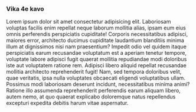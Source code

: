 ### Vika 4e kavo

Lorem ipsum dolor sit amet consectetur adipisicing elit. Laboriosam voluptas facilis enim repellat neque laborum mollitia alias, ipsam eum eius omnis perferendis perspiciatis cupiditate! Corporis necessitatibus adipisci, maiores error, architecto ducimus cupiditate laudantium blanditiis minima illum at dignissimos nisi nam praesentium? Impedit odio vel quidem itaque perspiciatis earum recusandae voluptatum est a aperiam tenetur tempore, voluptate labore adipisci fugit quaerat mollitia repudiandae modi doloribus iste aut voluptatem ratione rem. Adipisci libero aliquid repellat recusandae mollitia architecto reprehenderit fugit! Nam, sed tempora doloribus velit, quae veritatis, ipsa nulla voluptates obcaecati eligendi voluptatibus ullam. Possimus modi laboriosam deserunt incidunt, necessitatibus minima animi? Ratione illo assumenda reprehenderit perferendis earum aliquam libero, autem nemo, at quo quaerat explicabo doloremque natus repellendus excepturi expedita debitis harum vitae aspernatur.